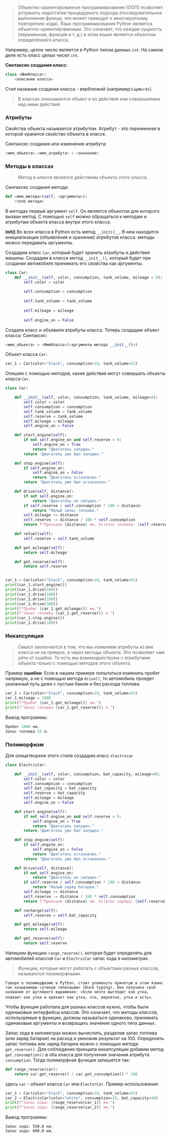 >Объектно-ориентированное программирование (ООП) позволяет устранить недостатки процедурного подхода (последовательное выполнения функци, что может приводит к многократному повторению кода). Язык программирования Python является объектно-ориентированным. Это означает, что каждая сущность (переменная, функция и т. д.) в этом языке является объектом определённого класса.

Например, целое число является в Python типом данных `int`. На самом деле есть класс целых чисел `int`.

**Синтаксис создания класс:**
```python
class <ИмяКласса>:
    <описание класса>
```
Стил названия создания класса - верблюжий (например:`CapWords`).

>В классах описываются объект и их действия или совершаемые над ними действия. 

### Атрибуты
Свойства объекта называется атрибутом. Атрибут - это переменная в которой хранится свойство объекта в классе.

Синтаксис создания или изменение атрибута:
```python
<имя_объекта>.<имя_атрибута> = <значение>
```

### Методы в классах

>Метод в классе является действием объекта этого класса.

Синтаксис создания метода:
```python
def <имя_метода>(self, <аргументы>):
    <тело метода>
```
В методах первый аргумент `self`. Он является объектом для которого вызван метод.  С помощью `self` можно обращаться к методам и атрибутам объекта класса внутри этого класса. 

**__init()__** 
	Во всех класса в Python есть метод `__init()__`. В нем находится инициализация (объявления и хранение) атрибутов класса. методы можно передавать аргументы.

Создадим класс `Car`, который будет хранить атрибуты и действия машины. Создадим в классе метод `__init__()`, который будет при создании автомобиля принимать его свойства как аргументы.
```python
class Car:
	def __init__(self, color, consumption, tank_volume, mileage = 0):
		self.color = color
		
		self.consumption = consumption
		
		self.tank_volume = tank_volume
		
		self.mileage = mileage
		
		self.engine_on = False

```
Создали класс и объявили атрибуты класса.
Теперь создадим объект класса:
Синтаксис:
```python
<имя_объекта> = <ИмяКласса>(<аргументы метода __init__()>)
```
Объект класса `Car`:
```python
car_1 = Car(color="black", consumption=10, tank_volume=55)
```

Опишем с помощью методов, какие действия могут совершать объекты класса `Car`.
```python
class Car:

    def __init__(self, color, consumption, tank_volume, mileage=0):
        self.color = color
        self.consumption = consumption
        self.tank_volume = tank_volume
        self.reserve = tank_volume
        self.mileage = mileage
        self.engine_on = False

    def start_engine(self):
        if not self.engine_on and self.reserve > 0:
            self.engine_on = True
            return "Двигатель запущен."
        return "Двигатель уже был запущен."

    def stop_engine(self):
        if self.engine_on:
            self.engine_on = False
            return "Двигатель остановлен."
        return "Двигатель уже был остановлен."

    def drive(self, distance):
        if not self.engine_on:
            return "Двигатель не запущен."
        if self.reserve / self.consumption * 100 < distance:
            return "Малый запас топлива."
        self.mileage += distance
        self.reserve -= distance / 100 * self.consumption
        return f"Проехали {distance} км. Остаток топлива: {self.reserve} л."

    def refuel(self):
        self.reserve = self.tank_volume

    def get_mileage(self):
        return self.mileage

    def get_reserve(self):
        return self.reserve


car_1 = Car(color="black", consumption=10, tank_volume=55)
print(car_1.start_engine())
print(car_1.drive(100))
print(car_1.drive(100))
print(car_1.drive(100))
print(car_1.drive(300))
print(f"Пробег {car_1.get_mileage()} км.")
print(f"Запас топлива {car_1.get_reserve()} л.")
print(car_1.stop_engine())
print(car_1.drive(100))
```

### Инкапсуляция 
>Смысл заключается в том, что мы изменяем атрибуты из вне класса не на прямую, а через методы объекта. Это позволяет нам уйти от ошибок. То есть мы взаимодействуем с атрибутами объекта только с помощью методов этого объекта.

Пример **ошибки**:
Если в нашем примере попытаться изменить пробег напрямую, а не с помощью метода `drive()`, то автомобиль проедет указанный путь даже с пустым баком и без расхода топлива:

```python
car_1 = Car(color="black", consumption=10, tank_volume=55)
car_1.mileage = 1000
print(f"Пробег {car_1.get_mileage()} км.")
print(f"Запас топлива {car_1.get_reserve()} л.")
```
Вывод программы:
```python
Пробег 1000 км.
Запас топлива 55 л.
```

### Полиморфизм
Для олицетвореня этого стиля создадим класс `electrocar`
```python
class ElectricCar:

    def __init__(self, color, consumption, bat_capacity, mileage=0):
        self.color = color
        self.consumption = consumption
        self.bat_capacity = bat_capacity
        self.reserve = bat_capacity
        self.mileage = mileage
        self.engine_on = False

    def start_engine(self):
        if not self.engine_on and self.reserve > 0:
            self.engine_on = True
            return "Двигатель запущен."
        return "Двигатель уже был запущен."

    def stop_engine(self):
        if self.engine_on:
            self.engine_on = False
            return "Двигатель остановлен."
        return "Двигатель уже был остановлен."

    def drive(self, distance):
        if not self.engine_on:
            return "Двигатель не запущен."
        if self.reserve / self.consumption * 100 < distance:
            return "Малый заряд батареи."
        self.mileage += distance
        self.reserve -= distance / 100 * self.consumption
        return f"Проехали {distance} км. Остаток заряда: {self.reserve} кВт*ч."

    def recharge(self):
        self.reserve = self.bat_capacity

    def get_mileage(self):
        return self.mileage

    def get_reserve(self):
        return self.reserve
```

Напишем функцию `range_reserve()`, которая будет определять для автомобилей классов `Car` и `ElectricCar` запас хода в километрах.
>Функции, которые могут работать с объектами разных классов, называются полиморфными.

`Говоря о полиморфизме в Python, стоит упомянуть принятую в этом языке так называемую «утиную типизацию» (Duck typing). Она получила своё название от шутливого выражения: «Если нечто выглядит как утка, плавает как утка и крякает как утка, это, вероятно, утка и есть»`.

Чтобы функция работала для разных классов нужно, чтобы были одинаковые интерфейсы классов. Это означает, что методы классов, используемые в функции, должны называться одинаково, принимать одинаковые аргументы и возвращать значения одного типа данных.

Запас хода в километрах можно вычислить, разделив запас топлива (или заряд батареи) на расход и умножив результат на 100. Определить запас топлива или заряд батареи можно с помощью метода `get_reserve()`. Для соблюдения принципа инкапсуляции добавим метод `get_consumption()` в оба класса для получения значения атрибута `consumption`. Тогда полиморфная функция запишется так:

```python
def range_reserve(car):
    return car.get_reserve() / car.get_consumption() * 100
```
здесь `car` - объект класса `Car` или `ElectorCar`. 
Пример использования:
```python
car_1 = Car(color="black", consumption=10, tank_volume=55)
car_2 = ElectricCar(color="white", consumption=15, bat_capacity=90)
print(f"Запас хода: {range_reserve(car_1)} км.")
print(f"Запас хода: {range_reserve(car_2)} км.")
```
Вывод программы:
```text
Запас хода: 550.0 км.
Запас хода: 600.0 км.
```
